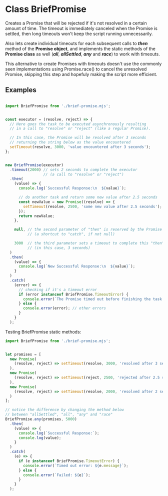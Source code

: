 # Class BriefPromise
Creates a Promise that will be rejected if it's not resolved in a certain amount of time. The timeout is immediately canceled when the Promise is settled, then long timeouts won't keep the script running unnecessarily.

Also lets create individual timeouts for each subsequent calls to **_then_** method of the **Promise object**, and implements the static methods of the **Promise class** as well (**_all_**, **_allSettled_**, **_any_** and **_race_**) to work with timeouts.

This alternative to create Promises with timeouts doesn't use the commonly seen implementations using Promise.race() to cancel the unresolved Promise, skipping this step and hopefuly making the script more efficient.

## Examples

```js

import BriefPromise from './brief-promise.mjs';


const executor = (resolve, reject) => {
  // Here goes the task to be executed asynchronously resulting
  // in a call to "resolve" or "reject" (like a regular Promise).

  // In this case, the Promise will be resolved after 3 seconds
  // returning the string below as the value encountered
  setTimeout(resolve, 3000, 'value encountered after 3 seconds');
};


new BriefPromise(executor)
  .timeout(2000) // sets 2 seconds to complete the executor
                 // (a call to "resolve" or "reject")
  .then(
    (value) => {
      console.log(`Successful Response:\n  ${value}`);

      // do another task and return some new value after 2.5 seconds
      const newValue = new Promise((resolve) => {
        setTimeout(resolve, 2500, 'some new value after 2.5 seconds');
      });
      return newValue;
    },

    null, // the second parameter of "then" is reserved by the Promise standard
          // (a shortcut to "catch", if not null)

    3000  // the third parameter sets a timeout to complete this "then" statement
          // (in this case, 3 seconds)
  )
  .then(
    (value) => {
      console.log(`New Successful Response:\n  ${value}`);
    }
  )
  .catch(
    (error) => {
      // checking if it's a timeout error
      if (error instanceof BriefPromise.TimeoutError) {
        console.error(`The Promise timed out before finishing the task. Details:\n  ${error}`);
      } else {
        console.error(error); // other errors
      }
    }
  );
```


Testing BriefPromise static methods:

```js
import BriefPromise from './brief-promise.mjs';


let promises = [
  new Promise(
    (resolve, reject) => setTimeout(resolve, 3000, 'resolved after 3 seconds')
  ),
  new Promise(
    (resolve, reject) => setTimeout(reject, 2500, 'rejected after 2.5 seconds')
  ),
  new Promise(
    (resolve, reject) => setTimeout(resolve, 2000, 'resolved after 2 seconds')
  )
];

// notice the difference by changing the method below
// between "allSettled", "all", "any" and "race"
BriefPromise.any(promises, 5000)
  .then(
    (value) => {
      console.log(`Successful Response:`);
      console.log(value);
    }
  )
  .catch(
    (e) => {
      if (e instanceof BriefPromise.TimeoutError) {
        console.error(`Timed out error: ${e.message}`);
      } else {
        console.error(`Failed: ${e}`);
      }
    }
  );

```
